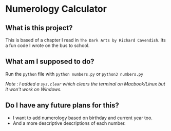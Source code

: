 # Numerology Calculator

## What is this project?
This is based of a chapter I read in `The Dark Arts by Richard Cavendish`. Its a fun code I wrote on the bus to school.

## What am I supposed to do?
Run the `python` file with `python numbers.py` or `python3 numbers.py`

_Note : I added a `sys.clear` which clears the terminal on Macbook/Linux but it won't work on Windows._


## Do I have any future plans for this?

* I want to add numerology based on birthday and current year too.
* And a more descriptive descriptions of each number. 
